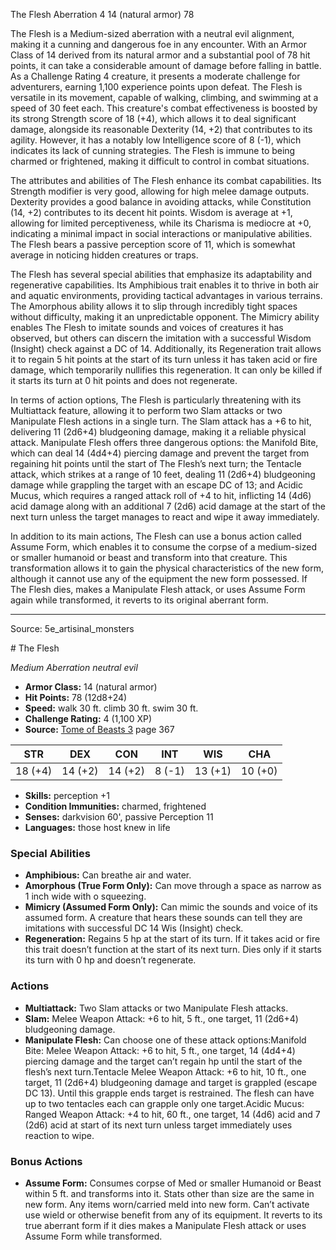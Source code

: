 <MonsterName/>The Flesh</MonsterName>
<CreatureType/>Aberration</CreatureType>
<CR/>4</CR>
<AC/>14 (natural armor)</AC>
<HP/>78</HP>
<summary>The Flesh is a Medium-sized aberration with a neutral evil alignment, making it a cunning and dangerous foe in any encounter. With an Armor Class of 14 derived from its natural armor and a substantial pool of 78 hit points, it can take a considerable amount of damage before falling in battle. As a Challenge Rating 4 creature, it presents a moderate challenge for adventurers, earning 1,100 experience points upon defeat. The Flesh is versatile in its movement, capable of walking, climbing, and swimming at a speed of 30 feet each. This creature's combat effectiveness is boosted by its strong Strength score of 18 (+4), which allows it to deal significant damage, alongside its reasonable Dexterity (14, +2) that contributes to its agility. However, it has a notably low Intelligence score of 8 (-1), which indicates its lack of cunning strategies. The Flesh is immune to being charmed or frightened, making it difficult to control in combat situations.</summary>

<detail>

The attributes and abilities of The Flesh enhance its combat capabilities. Its Strength modifier is very good, allowing for high melee damage outputs. Dexterity provides a good balance in avoiding attacks, while Constitution (14, +2) contributes to its decent hit points. Wisdom is average at +1, allowing for limited perceptiveness, while its Charisma is mediocre at +0, indicating a minimal impact in social interactions or manipulative abilities. The Flesh bears a passive perception score of 11, which is somewhat average in noticing hidden creatures or traps.

The Flesh has several special abilities that emphasize its adaptability and regenerative capabilities. Its Amphibious trait enables it to thrive in both air and aquatic environments, providing tactical advantages in various terrains. The Amorphous ability allows it to slip through incredibly tight spaces without difficulty, making it an unpredictable opponent. The Mimicry ability enables The Flesh to imitate sounds and voices of creatures it has observed, but others can discern the imitation with a successful Wisdom (Insight) check against a DC of 14. Additionally, its Regeneration trait allows it to regain 5 hit points at the start of its turn unless it has taken acid or fire damage, which temporarily nullifies this regeneration. It can only be killed if it starts its turn at 0 hit points and does not regenerate.

In terms of action options, The Flesh is particularly threatening with its Multiattack feature, allowing it to perform two Slam attacks or two Manipulate Flesh actions in a single turn. The Slam attack has a +6 to hit, delivering 11 (2d6+4) bludgeoning damage, making it a reliable physical attack. Manipulate Flesh offers three dangerous options: the Manifold Bite, which can deal 14 (4d4+4) piercing damage and prevent the target from regaining hit points until the start of The Flesh’s next turn; the Tentacle attack, which strikes at a range of 10 feet, dealing 11 (2d6+4) bludgeoning damage while grappling the target with an escape DC of 13; and Acidic Mucus, which requires a ranged attack roll of +4 to hit, inflicting 14 (4d6) acid damage along with an additional 7 (2d6) acid damage at the start of the next turn unless the target manages to react and wipe it away immediately.

In addition to its main actions, The Flesh can use a bonus action called Assume Form, which enables it to consume the corpse of a medium-sized or smaller humanoid or beast and transform into that creature. This transformation allows it to gain the physical characteristics of the new form, although it cannot use any of the equipment the new form possessed. If The Flesh dies, makes a Manipulate Flesh attack, or uses Assume Form again while transformed, it reverts to its original aberrant form.</detail>



---

Source: 5e_artisinal_monsters

<statblock>
# The Flesh

*Medium* *Aberration* *neutral evil*

- **Armor Class:** 14 (natural armor)
- **Hit Points:** 78 (12d8+24)
- **Speed:** walk 30 ft. climb 30 ft. swim 30 ft.
- **Challenge Rating:** 4 (1,100 XP)
- **Source:** [Tome of Beasts 3](https://koboldpress.com/kpstore/product/tome-of-beasts-3-for-5th-edition/) page 367

| STR | DEX | CON | INT | WIS | CHA |
| --- | --- | --- | --- | --- | --- |
| 18 (+4) | 14 (+2) | 14 (+2) | 8 (-1) | 13 (+1) | 10 (+0) |

- **Skills:** perception +1
- **Condition Immunities:** charmed, frightened
- **Senses:** darkvision 60', passive Perception 11
- **Languages:** those host knew in life

### Special Abilities

- **Amphibious:** Can breathe air and water.
- **Amorphous (True Form Only):** Can move through a space as narrow as 1 inch wide with o squeezing.
- **Mimicry (Assumed Form Only):** Can mimic the sounds and voice of its assumed form. A creature that hears these sounds can tell they are imitations with successful DC 14 Wis (Insight) check.
- **Regeneration:** Regains 5 hp at the start of its turn. If it takes acid or fire this trait doesn’t function at the start of its next turn. Dies only if it starts its turn with 0 hp and doesn’t regenerate.

### Actions

- **Multiattack:** Two Slam attacks or two Manipulate Flesh attacks.
- **Slam:** Melee Weapon Attack: +6 to hit, 5 ft., one target, 11 (2d6+4) bludgeoning damage.
- **Manipulate Flesh:** Can choose one of these attack options:Manifold Bite: Melee Weapon Attack: +6 to hit, 5 ft., one target, 14 (4d4+4) piercing damage and the target can’t regain hp until the start of the flesh’s next turn.Tentacle Melee Weapon Attack: +6 to hit, 10 ft., one target, 11 (2d6+4) bludgeoning damage and target is grappled (escape DC 13). Until this grapple ends target is restrained. The flesh can have up to two tentacles each can grapple only one target.Acidic Mucus: Ranged Weapon Attack: +4 to hit, 60 ft., one target, 14 (4d6) acid and 7 (2d6) acid at start of its next turn unless target immediately uses reaction to wipe.

### Bonus Actions

- **Assume Form:** Consumes corpse of Med or smaller Humanoid or Beast within 5 ft. and transforms into it. Stats other than size are the same in new form. Any items worn/carried meld into new form. Can’t activate use wield or otherwise benefit from any of its equipment. It reverts to its true aberrant form if it dies makes a Manipulate Flesh attack or uses Assume Form while transformed.


</statblock>


